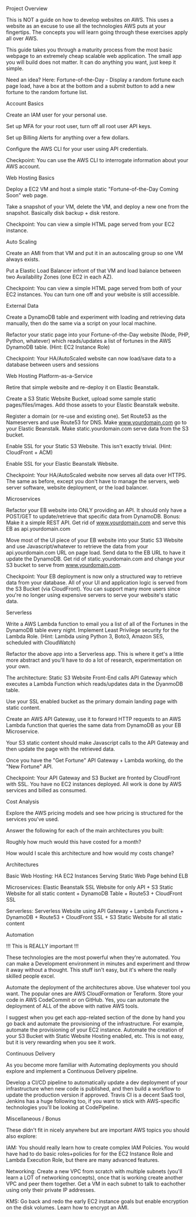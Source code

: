 Project Overview

This is NOT a guide on how to develop websites on AWS. This uses a website as an excuse to use all the technologies AWS puts at your fingertips. The concepts you will learn going through these exercises apply all over AWS.

This guide takes you through a maturity process from the most basic webpage to an extremely cheap scalable web application. The small app you will build does not matter. It can do anything you want, just keep it simple.

Need an idea? Here: Fortune-of-the-Day - Display a random fortune each page load, have a box at the bottom and a submit button to add a new fortune to the random fortune list.

Account Basics

Create an IAM user for your personal use.

Set up MFA for your root user, turn off all root user API keys.

Set up Billing Alerts for anything over a few dollars.

Configure the AWS CLI for your user using API credentials.

Checkpoint: You can use the AWS CLI to interrogate information about your AWS account.

Web Hosting Basics

Deploy a EC2 VM and host a simple static "Fortune-of-the-Day Coming Soon" web page.

Take a snapshot of your VM, delete the VM, and deploy a new one from the snapshot. Basically disk backup + disk restore.

Checkpoint: You can view a simple HTML page served from your EC2 instance.

Auto Scaling

Create an AMI from that VM and put it in an autoscaling group so one VM always exists.

Put a Elastic Load Balancer infront of that VM and load balance between two Availability Zones (one EC2 in each AZ).

Checkpoint: You can view a simple HTML page served from both of your EC2 instances. You can turn one off and your website is still accessible.

External Data

Create a DynamoDB table and experiment with loading and retrieving data manually, then do the same via a script on your local machine.

Refactor your static page into your Fortune-of-the-Day website (Node, PHP, Python, whatever) which reads/updates a list of fortunes in the AWS DynamoDB table. (Hint: EC2 Instance Role)

Checkpoint: Your HA/AutoScaled website can now load/save data to a database between users and sessions

Web Hosting Platform-as-a-Service

Retire that simple website and re-deploy it on Elastic Beanstalk.

Create a S3 Static Website Bucket, upload some sample static pages/files/images. Add those assets to your Elastic Beanstalk website.

Register a domain (or re-use and existing one). Set Route53 as the Nameservers and use Route53 for DNS. Make www.yourdomain.com go to your Elastic Beanstalk. Make static.yourdomain.com serve data from the S3 bucket.

Enable SSL for your Static S3 Website. This isn't exactly trivial. (Hint: CloudFront + ACM)

Enable SSL for your Elastic Beanstalk Website.

Checkpoint: Your HA/AutoScaled website now serves all data over HTTPS. The same as before, except you don't have to manage the servers, web server software, website deployment, or the load balancer.

Microservices

Refactor your EB website into ONLY providing an API. It should only have a POST/GET to update/retrieve that specific data from DynamoDB. Bonus: Make it a simple REST API. Get rid of www.yourdomain.com and serve this EB as api.yourdomain.com

Move most of the UI piece of your EB website into your Static S3 Website and use Javascript/whatever to retrieve the data from your api.yourdomain.com URL on page load. Send data to the EB URL to have it update the DynamoDB. Get rid of static.yourdomain.com and change your S3 bucket to serve from www.yourdomain.com.

Checkpoint: Your EB deployment is now only a structured way to retrieve data from your database. All of your UI and application logic is served from the S3 Bucket (via CloudFront). You can support many more users since you're no longer using expensive servers to serve your website's static data.

Serverless

Write a AWS Lambda function to email you a list of all of the Fortunes in the DynamoDB table every night. Implement Least Privilege security for the Lambda Role. (Hint: Lambda using Python 3, Boto3, Amazon SES, scheduled with CloudWatch)

Refactor the above app into a Serverless app. This is where it get's a little more abstract and you'll have to do a lot of research, experimentation on your own.

The architecture: Static S3 Website Front-End calls API Gateway which executes a Lambda Function which reads/updates data in the DyanmoDB table.

Use your SSL enabled bucket as the primary domain landing page with static content.

Create an AWS API Gateway, use it to forward HTTP requests to an AWS Lambda function that queries the same data from DynamoDB as your EB Microservice.

Your S3 static content should make Javascript calls to the API Gateway and then update the page with the retrieved data.

Once you have the "Get Fortune" API Gateway + Lambda working, do the "New Fortune" API.

Checkpoint: Your API Gateway and S3 Bucket are fronted by CloudFront with SSL. You have no EC2 instances deployed. All work is done by AWS services and billed as consumed.

Cost Analysis

Explore the AWS pricing models and see how pricing is structured for the services you've used.

Answer the following for each of the main architectures you built:

Roughly how much would this have costed for a month?

How would I scale this architecture and how would my costs change?

Architectures

Basic Web Hosting: HA EC2 Instances Serving Static Web Page behind ELB

Microservices: Elastic Beanstalk SSL Website for only API + S3 Static Website for all static content + DynamoDB Table + Route53 + CloudFront SSL

Serverless: Serverless Website using API Gateway + Lambda Functions + DynamoDB + Route53 + CloudFront SSL + S3 Static Website for all static content

Automation

!!! This is REALLY important !!!

These technologies are the most powerful when they're automated. You can make a Development environment in minutes and experiment and throw it away without a thought. This stuff isn't easy, but it's where the really skilled people excel.

Automate the deployment of the architectures above. Use whatever tool you want. The popular ones are AWS CloudFormation or Teraform. Store your code in AWS CodeCommit or on GitHub. Yes, you can automate the deployment of ALL of the above with native AWS tools.

I suggest when you get each app-related section of the done by hand you go back and automate the provisioning of the infrastructure. For example, automate the provisioning of your EC2 instance. Automate the creation of your S3 Bucket with Static Website Hosting enabled, etc. This is not easy, but it is very rewarding when you see it work.

Continuous Delivery

As you become more familiar with Automating deployments you should explore and implement a Continuous Delivery pipeline.

Develop a CI/CD pipeline to automatically update a dev deployment of your infrastructure when new code is published, and then build a workflow to update the production version if approved. Travis CI is a decent SaaS tool, Jenkins has a huge following too, if you want to stick with AWS-specific technologies you'll be looking at CodePipeline.

Miscellaneous / Bonus

These didn't fit in nicely anywhere but are important AWS topics you should also explore:

IAM: You should really learn how to create complex IAM Policies. You would have had to do basic roles+policies for for the EC2 Instance Role and Lambda Execution Role, but there are many advanced features.

Networking: Create a new VPC from scratch with multiple subnets (you'll learn a LOT of networking concepts), once that is working create another VPC and peer them together. Get a VM in each subnet to talk to eachother using only their private IP addresses.

KMS: Go back and redo the early EC2 instance goals but enable encryption on the disk volumes. Learn how to encrypt an AMI.
